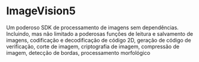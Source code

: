 # ImageVision5
Um poderoso SDK de processamento de imagens sem dependências. Incluindo, mas não limitado a poderosas funções de leitura e salvamento de imagens, codificação e decodificação de código 2D, geração de código de verificação, corte de imagem, criptografia de imagem, compressão de imagem, detecção de bordas, processamento morfológico
